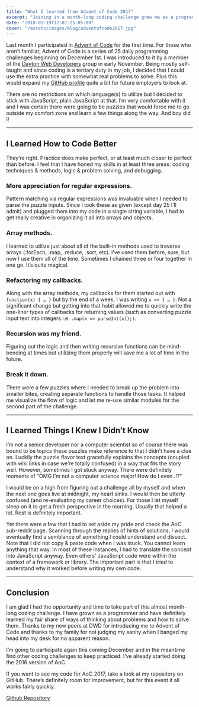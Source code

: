 ```yaml
---
title: "What I learned from Advent of Code 2017"
excerpt: "Joining in a month-long coding challenge grew me as a programmer and gave me more renewed passion for my craft."
date: "2018-01-19T17:01:25-05:00"
cover: "/assets/images/blog/adventofcode2017.jpg"
---
```


Last month I participated in [Advent of Code](http://adventofcode.com/) for the first time. For those who aren’t familiar, Advent of Code is a series of 25 daily programming challenges beginning on December 1st. I was introduced to it by a member of the [Dayton Web Developers](https://www.meetup.com/dayton-web-developers/) group in early November. Being mostly self-taught and since coding is a tertiary duty in my job, I decided that I could use the extra practice with somewhat real problems to solve. Plus this would expand my [GitHub profile](http://github.com/aromig/) quite a bit for future employers to look at.

There are no restrictions on which language(s) to utilize but I decided to stick with JavaScript, plain JavaScript at that. I’m very comfortable with it and I was certain there were going to be puzzles that would force me to go outside my comfort zone and learn a few things along the way. And boy did I!

---

## I Learned How to Code Better

They’re right. Practice does make perfect, or at least much closer to perfect than before. I feel that I have honed my skills in at least three areas: coding techniques & methods, logic & problem solving, and debugging.

### More appreciation for regular expressions.

Pattern matching via regular expressions was invaluable when I needed to parse the puzzle inputs. Since I took these as given (except day 25 I’ll admit) and plugged them into my code in a single string variable, I had to get really creative in organizing it all into arrays and objects.

### Array methods.

I learned to utilize just about all of the built-in methods used to traverse arrays (.forEach, .map, .reduce, .sort, etc). I’ve used them before, sure, but now I use them all of the time. Sometimes I chained three or four together in one go. It’s quite magical.

### Refactoring my callbacks.

Along with the array methods, my callbacks for them started out with `function(x) { … }` but by the end of a week, I was writing `x => { … }`. Not a significant change but getting into that habit allowed me to quickly write the one-liner types of callbacks for returning values (such as converting puzzle input text into integers i.e. `.map(x => parseInt(x));)`.

### Recursion was my friend.

Figuring out the logic and then writing recursive functions can be mind-bending at times but utilizing them properly will save me a lot of time in the future.

### Break it down.

There were a few puzzles where I needed to break up the problem into smaller bites, creating separate functions to handle those tasks. It helped me visualize the flow of logic and let me re-use similar modules for the second part of the challenge.

---

## I Learned Things I Knew I Didn’t Know

I’m not a senior developer nor a computer scientist so of course there was bound to be topics these puzzles make reference to that I didn’t have a clue on. Luckily the puzzle flavor text gracefully explains the concepts (coupled with wiki links in case we’re totally confused) in a way that fits the story well. However, sometimes I got stuck anyway. There were definitely moments of “OMG I’m not a computer science major! How do I even..!?”

I would be on a high from figuring out a challenge all by myself and when the next one goes live at midnight, my heart sinks. I would then be utterly confused (and re-evaluating my career choices). For those I let myself sleep on it to get a fresh perspective in the morning. Usually that helped a lot. Rest is definitely important.

Yet there were a few that I had to set aside my pride and check the AoC sub-reddit page. Scanning through the replies of hints of solutions, I would eventually find a semblance of something I could understand and dissect. Note that I did not copy & paste code when I was stuck. You cannot learn anything that way. In most of these instances, I had to translate the concept into JavaScript anyway. Even others’ JavaScript code were within the context of a framework or library. The important part is that I tried to understand why it worked before writing my own code.

---

## Conclusion

I am glad I had the opportunity and time to take part of this almost month-long coding challenge. I have grown as a programmer and have definitely learned my fair share of ways of thinking about problems and how to solve them. Thanks to my new peers at DWD for introducing me to Advent of Code and thanks to my family for not judging my sanity when I banged my head into my desk for no apparent reason.

I’m going to participate again this coming December and in the meantime find other coding challenges to keep practiced. I’ve already started doing the 2016 version of AoC.

If you want to see my code for AoC 2017, take a look at my repository on GitHub. There’s definitely room for improvement, but for this event it all works fairly quickly.

[Github Repository](https://github.com/aromig/advent2017)
